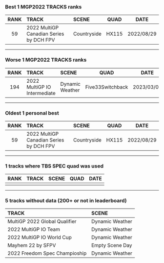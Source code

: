 ### Best 1 MGP2022 TRACKS ranks
|RANK|TRACK|SCENE|QUAD|DATE|
|:---:|:---|:---|:---:|:---:|
|59|2022 MultiGP Canadian Series by DCH FPV|Countryside|HX115|2022/08/29|
---
### Worse 1 MGP2022 TRACKS ranks
|RANK|TRACK|SCENE|QUAD|DATE|
|:---:|:---|:---|:---:|:---:|
|194|2022 MultiGP IO Intermediate|Dynamic Weather|Five33Switchback|2023/03/01|
---
### Oldest 1 personal best
|RANK|TRACK|SCENE|QUAD|DATE|
|:---:|:---|:---|:---:|:---:|
|59|2022 MultiGP Canadian Series by DCH FPV|Countryside|HX115|2022/08/29|
---
### 1 tracks where TBS SPEC quad was used
|RANK|TRACK|SCENE|QUAD|DATE|
|:---:|:---|:---|:---:|:---:|
||||||
---
### 5 tracks without data (200+ or not in leaderboard)
|TRACK|SCENE|
|:---|:---|
|MultiGP 2022 Global Qualifier|Dynamic Weather|
|2022 MultiGP IO Team|Dynamic Weather|
|2022 MultiGP IO World Cup|Dynamic Weather|
|Mayhem 22 by SFPV|Empty Scene Day|
|2022 Freedom Spec Champioship|Dynamic Weather|
